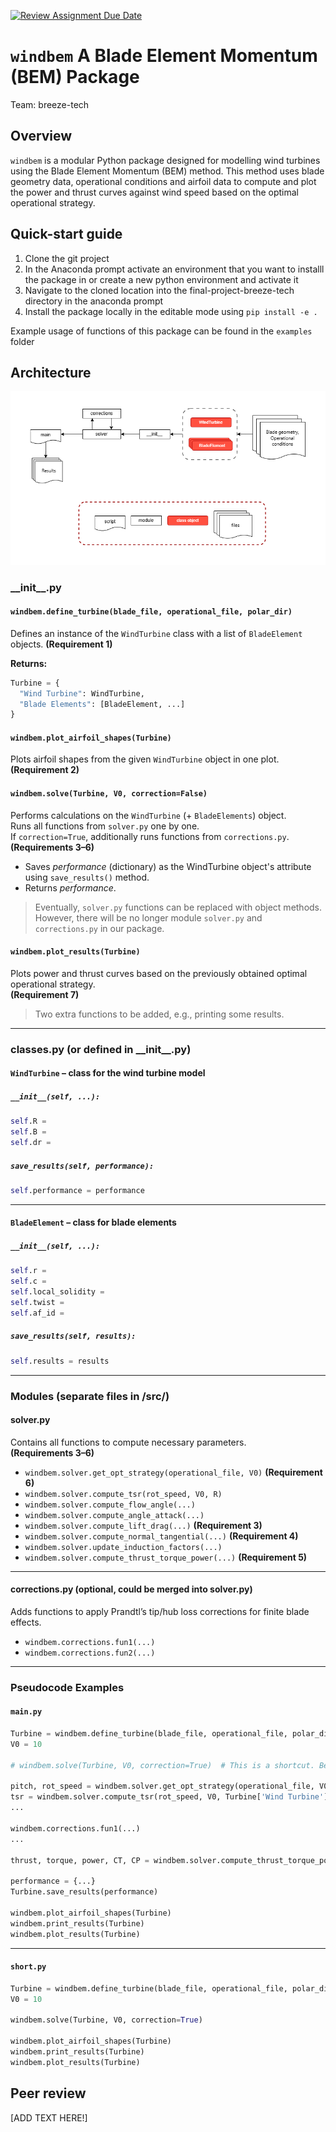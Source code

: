 [![Review Assignment Due Date](https://classroom.github.com/assets/deadline-readme-button-22041afd0340ce965d47ae6ef1cefeee28c7c493a6346c4f15d667ab976d596c.svg)](https://classroom.github.com/a/zjSXGKeR)
# `windbem` A Blade Element Momentum (BEM) Package 

Team: breeze-tech

## Overview

`windbem` is a modular Python package designed for modelling wind turbines using the Blade Element Momentum (BEM) method. This method uses blade geometry data, operational conditions and airfoil data to compute and plot the power and thrust curves against wind speed based on the optimal operational strategy.

## Quick-start guide

1. Clone the git project
2. In the Anaconda prompt activate an environment that you want to installl the package in or create a new python environment  and activate it
3. Navigate to the cloned location into the final-project-breeze-tech directory in the anaconda prompt
4. Install the package locally in the editable mode using `pip install -e .`

Example usage of functions of this package can be found in the `examples` folder

## Architecture

![alt text](architecture.png)
### \_\_init\_\_.py

#### `windbem.define_turbine(blade_file, operational_file, polar_dir)`
Defines an instance of the `WindTurbine` class with a list of `BladeElement` objects.  **(Requirement 1)**

**Returns:**
```python
Turbine = {
  "Wind Turbine": WindTurbine,
  "Blade Elements": [BladeElement, ...]
}
```



#### `windbem.plot_airfoil_shapes(Turbine)`
Plots airfoil shapes from the given `WindTurbine` object in one plot.  **(Requirement 2)**


#### `windbem.solve(Turbine, V0, correction=False)`
Performs calculations on the `WindTurbine` (+ `BladeElements`) object.  
Runs all functions from `solver.py` one by one.  
If `correction=True`, additionally runs functions from `corrections.py`.  
**(Requirements 3–6)**

- Saves _performance_ (dictionary) as the WindTurbine object's attribute using `save_results()` method.
- Returns _performance_.

> Eventually, `solver.py` functions can be replaced with object methods.  
> However, there will be no longer module `solver.py` and `corrections.py` in our package.



#### `windbem.plot_results(Turbine)`
Plots power and thrust curves based on the previously obtained optimal operational strategy.  
**(Requirement 7)**

> Two extra functions to be added, e.g., printing some results.

---

### classes.py (or defined in \_\_init\_\_.py)

#### `WindTurbine` – class for the wind turbine model

##### `__init__(self, ...):`
```python
self.R =
self.B =
self.dr =
```

##### `save_results(self, performance):`
```python
self.performance = performance
```

---

#### `BladeElement` – class for blade elements

##### `__init__(self, ...):`
```python
self.r =
self.c =
self.local_solidity =
self.twist =
self.af_id =
```

##### `save_results(self, results):`
```python
self.results = results
```

---

### Modules (separate files in /src/)

#### solver.py  
Contains all functions to compute necessary parameters.  
**(Requirements 3–6)**

- `windbem.solver.get_opt_strategy(operational_file, V0)` **(Requirement 6)**
- `windbem.solver.compute_tsr(rot_speed, V0, R)`
- `windbem.solver.compute_flow_angle(...)`
- `windbem.solver.compute_angle_attack(...)`
- `windbem.solver.compute_lift_drag(...)` **(Requirement 3)**
- `windbem.solver.compute_normal_tangential(...)` **(Requirement 4)**
- `windbem.solver.update_induction_factors(...)`
- `windbem.solver.compute_thrust_torque_power(...)` **(Requirement 5)**

---

#### corrections.py (optional, could be merged into solver.py)
Adds functions to apply Prandtl’s tip/hub loss corrections for finite blade effects.

- `windbem.corrections.fun1(...)`
- `windbem.corrections.fun2(...)`

---

### Pseudocode Examples

#### `main.py`
```python
Turbine = windbem.define_turbine(blade_file, operational_file, polar_dir)
V0 = 10

# windbem.solve(Turbine, V0, correction=True)  # This is a shortcut. Below are step-by-step computations:

pitch, rot_speed = windbem.solver.get_opt_strategy(operational_file, V0)
tsr = windbem.solver.compute_tsr(rot_speed, V0, Turbine['Wind Turbine'].R)
...

windbem.corrections.fun1(...)
...

thrust, torque, power, CT, CP = windbem.solver.compute_thrust_torque_power(...)

performance = {...}
Turbine.save_results(performance)

windbem.plot_airfoil_shapes(Turbine)
windbem.print_results(Turbine)
windbem.plot_results(Turbine)
```

---

#### `short.py`
```python
Turbine = windbem.define_turbine(blade_file, operational_file, polar_dir)
V0 = 10

windbem.solve(Turbine, V0, correction=True)

windbem.plot_airfoil_shapes(Turbine)
windbem.print_results(Turbine)
windbem.plot_results(Turbine)
```

## Peer review

[ADD TEXT HERE!]
